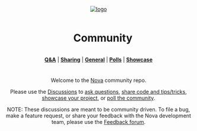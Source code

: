 <div align="center">
<div style="width:50%">

[![logo](https://novaui.io/resources/NovaLogo.png)](https://novaui.io/)

<div id="user-content-toc">
  <ul>
    <summary><h1 style="display: inline-block;">Community</h1></summary>
  </ul>
</div>

</div>

[**Q&A**](https://github.com/NovaUI-Unity/Community/discussions/categories/q-a) | [**Sharing**](https://github.com/NovaUI-Unity/Community/discussions/categories/sharing) | [**General**](https://github.com/NovaUI-Unity/Community/discussions/categories/general) | [**Polls**](https://github.com/NovaUI-Unity/Community/discussions/categories/polls) | [**Showcase**](https://github.com/NovaUI-Unity/Community/discussions/categories/showcase)

# 

Welcome to the [Nova](https://novaui.io/) community repo. 

Please use the [Discussions](https://github.com/NovaUI-Unity/Community/discussions) to [ask questions](https://github.com/NovaUI-Unity/Community/discussions/categories/q-a), [share code and tips/tricks](https://github.com/NovaUI-Unity/Community/discussions/categories/sharing), [showcase your project](https://github.com/NovaUI-Unity/Community/discussions/categories/showcase), or [poll the community](https://github.com/NovaUI-Unity/Community/discussions/categories/polls).

NOTE: These discussions are meant to be community driven. To file a bug, make a feature request, or share your feedback with the Nova development team, please use the [Feedback forum](https://github.com/NovaUI-Unity/Feedback/discussions).
